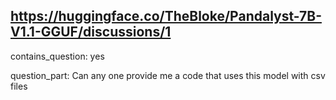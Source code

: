 ## https://huggingface.co/TheBloke/Pandalyst-7B-V1.1-GGUF/discussions/1

contains_question: yes

question_part: Can any one provide me a code that uses this model with csv files